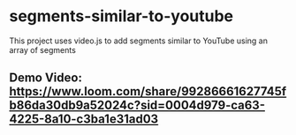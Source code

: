 # segments-similar-to-youtube
This project uses video.js to add segments similar to YouTube  using an array of segments

## Demo Video: https://www.loom.com/share/99286661627745fb86da30db9a52024c?sid=0004d979-ca63-4225-8a10-c3ba1e31ad03

